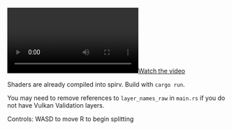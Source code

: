 
[![Watch the video](https://raw.githubusercontent.com/slayyden/concurrent-binary-tree-terrain/main/stress_test.mp4)](https://raw.githubusercontent.com/yourusername/yourrepository/main/assets/video.mp4)

Shaders are already compiled into spirv.
Build with `cargo run`.

You may need to remove references to `layer_names_raw` in `main.rs` if you do not have Vulkan Validation layers.




Controls:
WASD to move
R to begin splitting
